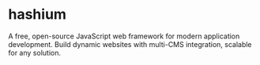 # hashium
A free, open-source JavaScript web framework for modern application development. Build dynamic websites with multi-CMS integration, scalable for any solution.
